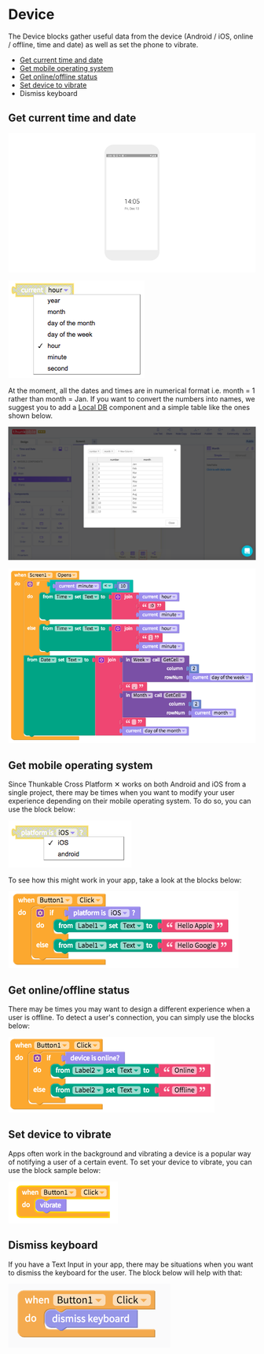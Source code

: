 # Device

The Device blocks gather useful data from the device \(Android / iOS, online / offline, time and date\) as well as set the phone to vibrate.

* [Get current time and date](device.md#get-current-time-and-date)
* [Get mobile operating system](device.md#get-mobile-operating-system)
* [Get online/offline status](device.md#get-online-offline-status)
* [Set device to vibrate](device.md#set-device-to-vibrate)
* Dismiss keyboard

## Get current time and date

![](.gitbook/assets/thunkable-docs-exhibits-93.png)

![](.gitbook/assets/screen-shot-2018-12-13-at-12.58.32-pm.png)

At the moment, all the dates and times are in numerical format i.e. month = 1 rather than month = Jan. If you want to convert the numbers into names, we suggest you to add a [Local DB](local-db.md) component and a simple table like the ones shown below.

![Add a Local DB component that maps the numerical month with the names ](.gitbook/assets/screen-shot-2018-12-13-at-2.08.44-pm.png)

![Because the minutes can be less than one digit and digital clocks always show two, there&apos;s an additional conditional block to account for the case when the minute is less than double digits](.gitbook/assets/screen-shot-2018-12-13-at-2.10.33-pm.png)

## Get mobile operating system

Since Thunkable Cross Platform ✕ works on both Android and iOS from a single project, there may be times when you want to modify your user experience depending on their mobile operating system. To do so, you can use the block below:

![](.gitbook/assets/screen-shot-2018-12-13-at-2.17.26-pm.png)

To see how this might work in your app, take a look at the blocks below:

![](.gitbook/assets/screen-shot-2018-12-13-at-2.16.39-pm.png)

## Get online/offline status

There may be times you may want to design a different experience when a user is offline. To detect a user's connection, you can simply use the blocks below:

![](.gitbook/assets/screen-shot-2018-12-13-at-2.16.48-pm.png)

## Set device to vibrate

Apps often work in the background and vibrating a device is a popular way of notifying a user of a certain event. To set your device to vibrate, you can use the block sample below:

![](.gitbook/assets/screen-shot-2018-12-13-at-2.21.45-pm.png)

## Dismiss keyboard

If you have a Text Input in your app, there may be situations when you want to dismiss the keyboard for the user. The block below will help with that:

![](.gitbook/assets/screen-shot-2019-07-19-at-4.34.21-pm.png)

